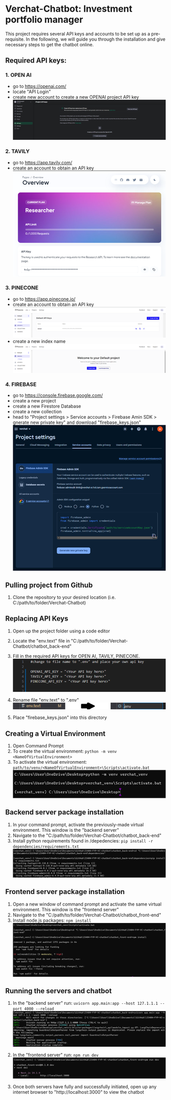 # Verchat-Chatbot: Investment portfolio manager
This project requires several API keys and accounts to be set up as a pre-requisite. In the following, we will guide you through the installation and give necessary steps to get the chatbot online.

## Required API keys:

### 1. OPEN AI 

- go to https://openai.com/
- locate "API Login"
- create new account to create a new OPENAI project API key
![OPEN AI API key page](/assets/openai_api.png "OpenAI API key page")
  
### 2. TAVILY

- go to https://app.tavily.com/
- create an account to obtain an API key
![Tavily API key page](/assets/tavily_API.png "Tavily API key page")
  
### 3. PINECONE

- go to https://app.pinecone.io/
- create an account to obtain an API key
![Pinecone API key page](/assets/pinecone_api.png "Pinecone API key page")
- create a new index name
![Pinecone index creation page](/assets/pinecone_index_page.png "Pinecone index creation page")

### 4. FIREBASE

- go to https://console.firebase.google.com/
- create a new project
- create a new Firestore Database
- create a new collection
- head to "Project settings > Service accounts > Firebase Amin SDK > gnerate new private key" and download "firebase_keys.json"
![Firebase keys download page](/assets/firestore_json_downlload.png "Firebase keys download page")

## Pulling project from Github

1. Clone the repository to your desired location (i.e. C:/path/to/folder/Verchat-Chatbot)

## Replacing API Keys

1. Open up the project folder using a code editor
2. Locate the "env.text" file in "C:/path/to/folder/Verchat-Chatbot/chatbot_back-end"
3. Fill in the required API keys for OPEN AI, TAVILY, PINECONE.
![Editting env file](/assets/env_file_edit.png "Editting env file")

5. Rename file "env.text" to ".env"
![Editting env file](/assets/env_file_rename.png "Editting env filee")

7. Place "firebase_keys.json" into this directory

## Creating a Virtual Environment

1. Open Command Prompt
2. To create the virtual environment:
`python -m venv <NameOfVirtualEnvironment>`
3. To activate the virtual environment:
`path/to/venv/<NameOfVirtualEnvironment>\Scripts\activate.bat`
![creating venv](/assets/create_venv.png "creating venv")

## Backend server package installation

1. In your command prompt, activate the previously-made virtual environment. This window is the "backend server"
2. Navigate to the "C:/path/to/folder/Verchat-Chatbot/chatbot_back-end"
3. Install python requirements found in /depedencies:
`pip install -r dependencies/requirements.txt`
![preparing backend](/assets/prepare_backend.png "preparing backend")

## Frontend server package installation

1. Open a new window of command prompt and activate the same virtual environment. This window is the "frontend server"
2. Navigate to the "C:/path/to/folder/Verchat-Chatbot/chatbot_front-end"
3. Install node.js packages:
`npm install`
![preparing frontend](/assets/prepare_frontend.png "preparing frontend")

## Running the servers and chatbot

1. In the "backend server" run:
`uvicorn app.main:app --host 127.1.1.1 --port 4000 --reload`
![running backend](/assets/run_backend.png "running backend")

2. In the "frontend server" run:
`npm run dev`
![running frontend](/assets/run_frontend.png "running frontend")

3. Once both servers have fully and successfully initiated, open up any internet browser to "http://localhost:3000" to view the chatbot
